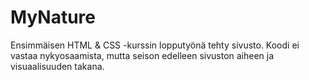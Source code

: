 # MyNature
Ensimmäisen HTML &amp; CSS -kurssin lopputyönä tehty sivusto. Koodi ei vastaa nykyosaamista, mutta seison edelleen sivuston aiheen ja visuaalisuuden takana.
